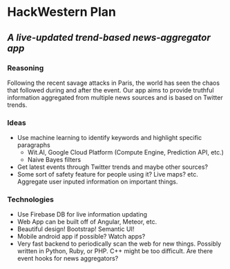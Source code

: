 # HackWestern Plan

## *A live-updated trend-based news-aggregator app*
### Reasoning
Following the recent savage attacks in Paris, the world has seen the chaos that followed during and after the event. Our app aims to provide truthful information aggregated from multiple news sources and is based on Twitter trends. 

### Ideas
- Use machine learning to identify keywords and highlight specific paragraphs
    - Wit.AI, Google Cloud Platform (Compute Engine, Prediction API, etc.) 
    - Naive Bayes filters
- Get latest events through Twitter trends and maybe other sources?
- Some sort of safety feature for people using it? Live maps? etc. Aggregate user inputed information on important things.

### Technologies
- Use Firebase DB for live information updating
- Web App can be built off of Angular, Meteor, etc.
- Beautiful design! Bootstrap! Semantic UI!
- Mobile android app if possible? Watch apps? 
- Very fast backend to periodically scan the web for new things. Possibly written in Python, Ruby, or PHP. C++ might be too difficult. Are there event hooks for news aggregators? 

